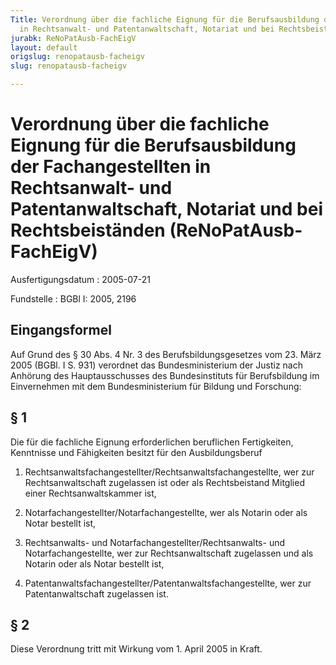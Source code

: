 ```yaml
---
Title: Verordnung über die fachliche Eignung für die Berufsausbildung der Fachangestellten
  in Rechtsanwalt- und Patentanwaltschaft, Notariat und bei Rechtsbeiständen
jurabk: ReNoPatAusb-FachEigV
layout: default
origslug: renopatausb-facheigv
slug: renopatausb-facheigv

---
```


# Verordnung über die fachliche Eignung für die Berufsausbildung der Fachangestellten in Rechtsanwalt- und Patentanwaltschaft, Notariat und bei Rechtsbeiständen (ReNoPatAusb-FachEigV)

Ausfertigungsdatum
:   2005-07-21

Fundstelle
:   BGBl I: 2005, 2196

## Eingangsformel

Auf Grund des § 30 Abs. 4 Nr. 3 des Berufsbildungsgesetzes vom 23.
März 2005 (BGBl. I S. 931) verordnet das Bundesministerium der Justiz
nach Anhörung des Hauptausschusses des Bundesinstituts für
Berufsbildung im Einvernehmen mit dem Bundesministerium für Bildung
und Forschung:

## § 1

Die für die fachliche Eignung erforderlichen beruflichen Fertigkeiten,
Kenntnisse und Fähigkeiten besitzt für den Ausbildungsberuf

1.  Rechtsanwaltsfachangestellter/Rechtsanwaltsfachangestellte, wer zur
    Rechtsanwaltschaft zugelassen ist oder als Rechtsbeistand Mitglied
    einer Rechtsanwaltskammer ist,


2.  Notarfachangestellter/Notarfachangestellte, wer als Notarin oder als
    Notar bestellt ist,


3.  Rechtsanwalts- und Notarfachangestellter/Rechtsanwalts- und
    Notarfachangestellte, wer zur Rechtsanwaltschaft zugelassen und als
    Notarin oder als Notar bestellt ist,


4.  Patentanwaltsfachangestellter/Patentanwaltsfachangestellte, wer zur
    Patentanwaltschaft zugelassen ist.

## § 2

Diese Verordnung tritt mit Wirkung vom 1. April 2005 in Kraft.

